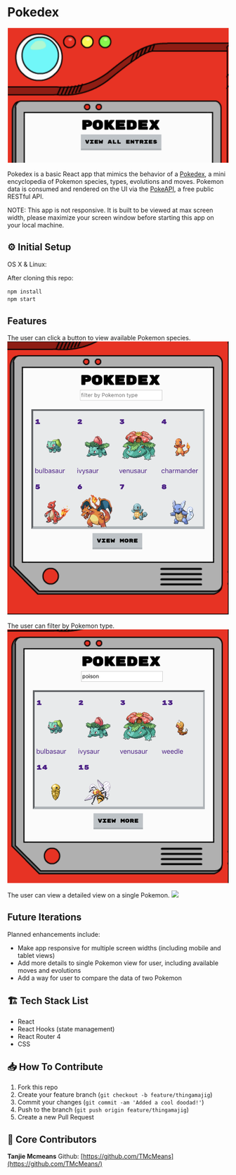 # Pokedex

![](/src/assets/banner.png)

Pokedex is a basic React app that mimics the behavior of a [Pokedex](https://www.pokemon.com/us/pokedex/), a mini encyclopedia of Pokemon species, types, evolutions and moves. Pokemon data is consumed and rendered on the UI via the [PokeAPI](https://pokeapi.co/), a free public RESTful API.

NOTE: This app is not responsive. It is built to be viewed at max screen width, please maximize your screen window before starting this app on your local machine.

## ⚙️ Initial Setup

OS X & Linux:

After cloning this repo:

```sh
npm install
npm start
```

## Features

The user can click a button to view available Pokemon species.
![](/src/assets/viewpokemon.png)

The user can filter by Pokemon type.
![](/src/assets/filterpokemon.png)

The user can view a detailed view on a single Pokemon.
![](/assets/singlepokemonview.png)

## Future Iterations

Planned enhancements include:

- Make app responsive for multiple screen widths (including mobile and tablet views)
- Add more details to single Pokemon view for user, including available moves and evolutions
- Add a way for user to compare the data of two Pokemon

## 🏗 Tech Stack List

- React
- React Hooks (state management)
- React Router 4
- CSS

## 📥 How To Contribute

1. Fork this repo
2. Create your feature branch (`git checkout -b feature/thingamajig`)
3. Commit your changes (`git commit -am 'Added a cool doodad!'`)
4. Push to the branch (`git push origin feature/thingamajig`)
5. Create a new Pull Request

## 🚀 Core Contributors

**Tanjie Mcmeans**
Github: [https://github.com/TMcMeans](https://github.com/TMcMeans/)
